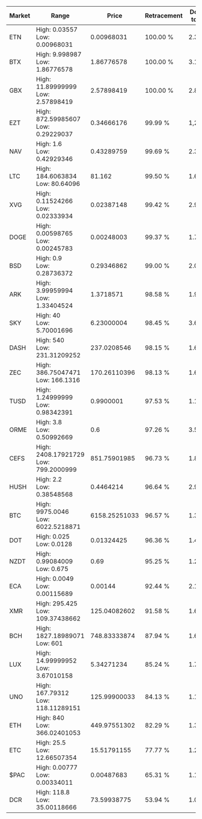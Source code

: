 | Market | Range | Price| Retracement | Doubles to 50% |
| --- | --- | --- | --- | --- |
| ETN | High: 0.03557<br />Low: 0.00968031 | 0.00968031 | 100.00 % | 2.34 |
| BTX | High: 9.998987<br />Low: 1.86776578 | 1.86776578 | 100.00 % | 3.18 |
| GBX | High: 11.89999999<br />Low: 2.57898419 | 2.57898419 | 100.00 % | 2.81 |
| EZT | High: 872.59985607<br />Low: 0.29229037 | 0.34666176 | 99.99 % | 1,259.00 |
| NAV | High: 1.6<br />Low: 0.42929346 | 0.43289759 | 99.69 % | 2.34 |
| LTC | High: 184.6063834<br />Low: 80.64096 | 81.162 | 99.50 % | 1.63 |
| XVG | High: 0.11524266<br />Low: 0.02333934 | 0.02387148 | 99.42 % | 2.90 |
| DOGE | High: 0.00598765<br />Low: 0.00245783 | 0.00248003 | 99.37 % | 1.70 |
| BSD | High: 0.9<br />Low: 0.28736372 | 0.29346862 | 99.00 % | 2.02 |
| ARK | High: 3.99959994<br />Low: 1.33404524 | 1.3718571 | 98.58 % | 1.94 |
| SKY | High: 40<br />Low: 5.70001696 | 6.23000004 | 98.45 % | 3.67 |
| DASH | High: 540<br />Low: 231.31209252 | 237.0208546 | 98.15 % | 1.63 |
| ZEC | High: 386.75047471<br />Low: 166.1316 | 170.26110396 | 98.13 % | 1.62 |
| TUSD | High: 1.24999999<br />Low: 0.98342391 | 0.9900001 | 97.53 % | 1.13 |
| ORME | High: 3.8<br />Low: 0.50992669 | 0.6 | 97.26 % | 3.59 |
| CEFS | High: 2408.17921729<br />Low: 799.2000999 | 851.75901985 | 96.73 % | 1.88 |
| HUSH | High: 2.2<br />Low: 0.38548568 | 0.4464214 | 96.64 % | 2.90 |
| BTC | High: 9975.0046<br />Low: 6022.5218871 | 6158.25251033 | 96.57 % | 1.30 |
| DOT | High: 0.025<br />Low: 0.0128 | 0.01324425 | 96.36 % | 1.43 |
| NZDT | High: 0.99084009<br />Low: 0.675 | 0.69 | 95.25 % | 1.21 |
| ECA | High: 0.0049<br />Low: 0.00115689 | 0.00144 | 92.44 % | 2.10 |
| XMR | High: 295.425<br />Low: 109.37438662 | 125.04082602 | 91.58 % | 1.62 |
| BCH | High: 1827.18989071<br />Low: 601 | 748.83333874 | 87.94 % | 1.62 |
| LUX | High: 14.99999952<br />Low: 3.67010158 | 5.34271234 | 85.24 % | 1.75 |
| UNO | High: 167.79312<br />Low: 118.11289151 | 125.99900033 | 84.13 % | 1.13 |
| ETH | High: 840<br />Low: 366.02401053 | 449.97551302 | 82.29 % | 1.34 |
| ETC | High: 25.5<br />Low: 12.66507354 | 15.51791155 | 77.77 % | 1.23 |
| $PAC | High: 0.00777<br />Low: 0.00334011 | 0.00487683 | 65.31 % | 1.14 |
| DCR | High: 118.8<br />Low: 35.00118666 | 73.59938775 | 53.94 % | 1.04 |
